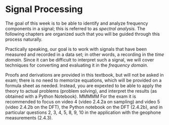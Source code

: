 # Signal Processing

The goal of this week is to be able to identify and analyze frequency components in a signal; this is referred to as _spectral analysis._ The following chapters are organized such that you will be guided through this process naturally.

Practically speaking, our goal is to work with signals that have been measured and recorded in a data set; in other words, a recording in the _time domain._ Since it can be difficult to interpret such a signal, we will cover techniques for converting and evaluating it in the _frequency domain._ 

Proofs and derivations are provided in this textbook, but will not be asked in exam; there is no need to memorize equations, which will be provided on a formula sheet as needed. Instead, you are expexted to be able to apply the theory to actual problems (problem solving), and interpret the results (as obtained with a Python Notebook). MMMMM For the exam it is recommended to focus on video 4 (video 2.4.2a on sampling) and video 5 (video 2.4.2b on the DFT), the Python notebook on the DFT (2.4.2b), and in particular questions 2, 3, 4, 5, 8, 9, 10 in the application with the geophone measurements (2.4.3).